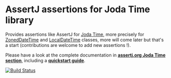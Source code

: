 AssertJ assertions for Joda Time library
========================================

Provides assertions like AssertJ for [Joda Time](http://joda-time.sourceforge.net/index.html), more precisely for [ZonedDateTime](http://joda-time.sourceforge.net/api-release/org/joda/time/ZonedDateTime.html) and [LocalDateTime](http://joda-time.sourceforge.net/api-release/org/joda/time/LocalDateTime.html) classes, more will come later but that's a start (contributions are welcome to add new assertions !).

Please have a look at the complete documentation in [**assertj.org Joda Time section**](http://joel-costigliola.github.io/assertj/assertj-joda-time.html), including a [**quickstart guide**](http://joel-costigliola.github.io/assertj/assertj-joda-time.html#quickstart).

[![Build Status](https://assertj.ci.cloudbees.com/buildStatus/icon?job=assertj-joda-time)](https://assertj.ci.cloudbees.com/job/assertj-joda-time/)
